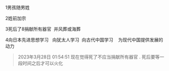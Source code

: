 1男孩随男姓 

2姓前加宗

3死后了8捐献所有器官  并风葬或海葬

4向日本先进思想学习   向犹太人学习  向古代中国学习    为现代中国提供发展的动力

> 2023年3月28日 01:54:51 现在觉得死了不应当捐献所有器官 . 死后要等一段时间之后才可以火化 
